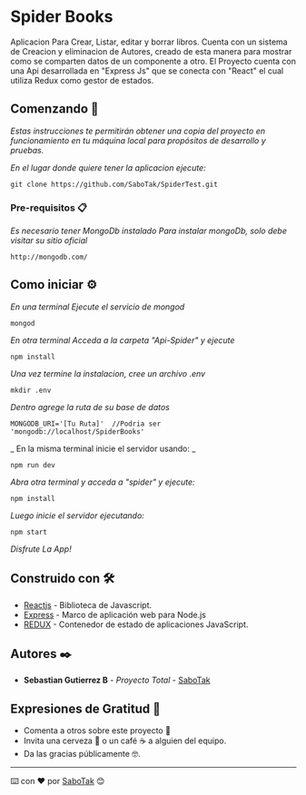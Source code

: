 # Spider Books

Aplicacion Para Crear, Listar, editar y borrar libros. Cuenta con un sistema de Creacion y eliminacion de Autores, creado de esta manera para mostrar como se comparten datos de un componente a otro. El Proyecto cuenta con una Api desarrollada en "Express Js" que se conecta con "React" el cual utiliza Redux como gestor de estados.

## Comenzando 🚀

_Estas instrucciones te permitirán obtener una copia del proyecto en funcionamiento en tu máquina local para propósitos de desarrollo y pruebas._

_En el lugar donde quiere tener la aplicacion ejecute:_

```
git clone https://github.com/SaboTak/SpiderTest.git
```


### Pre-requisitos 📋

_Es necesario tener MongoDb instalado_
_Para instalar mongoDb, solo debe visitar su sitio oficial_

```
http://mongodb.com/
```


## Como iniciar ⚙️

_En una terminal Ejecute el servicio de mongod_

```
mongod
```
_En otra terminal Acceda a la carpeta "Api-Spider" y ejecute_

```
npm install
```


_Una vez termine la instalacion, cree un archivo .env_

```
mkdir .env
```

_Dentro agrege la ruta de su base de datos_

```
MONGODB_URI='[Tu Ruta]'  //Podria ser  'mongodb://localhost/SpiderBooks'
```

_ En la misma terminal inicie el servidor usando: _

```
npm run dev
```

_Abra otra terminal y acceda a "spider" y ejecute:_

```
npm install 
```

_Luego inicie el servidor ejecutando:_

```
npm start
```

_Disfrute La App!_


## Construido con 🛠️

* [Reactjs](https://es.reactjs.org/) - Biblioteca de Javascript.
* [Express](https://expressjs.com/es/) - Marco de aplicación web para Node.js
* [REDUX](https://es.redux.js.org/) - Contenedor de estado de aplicaciones JavaScript.

## Autores ✒️

* **Sebastian Gutierrez B** - *Proyecto Total* - [SaboTak](https://github.com/SaboTak)

## Expresiones de Gratitud 🎁

* Comenta a otros sobre este proyecto 📢
* Invita una cerveza 🍺 o un café ☕ a alguien del equipo. 
* Da las gracias públicamente 🤓.

---
⌨️ con ❤️ por [SaboTak](https://github.com/SaboTak) 😊
